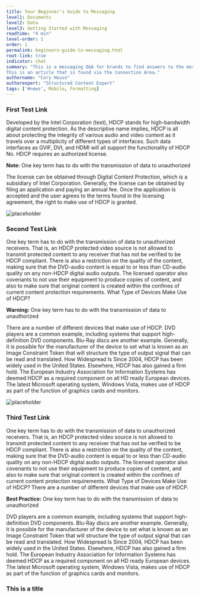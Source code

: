 ```yaml
---
title: Your Beginner's Guide to Messaging
level1: Documents
level2: Data
level3: Getting Started with Messaging
readtime: "4 min"
level-order: 1
order: 1
permalink: beginners-guide-to-messaging.html
root-link: true
indicator: chat
summary: "This is a messaging Q&A for brands to find answers to the most common questions about messaging.
This is an article that is found via the Connection Area."
authorname: "Cory House"
authorexpert: "Structured Content Expert"
tags: ['#news', Mobile, Formatting]
---
```

### First Test Link

Developed by the Intel Corporation (test), HDCP stands for high-bandwidth digital content protection. As the descriptive name implies, HDCP is all about protecting the integrity of various audio and video content as it travels over a multiplicity of different types of interfaces. Such data interfaces as GVIF, DVI, and HDMI will all support the functionality of HDCP No. HDCP requires an authorized license.

<div class="note"><b>Note:</b> One key term has to do with the transmission of data to unauthorized</div>

The license can be obtained through Digital Content Protection, which is a subsidiary of Intel Corporation. Generally, the license can be obtained by filing an application and paying an annual fee. Once the application is accepted and the user agrees to the terms found in the licensing agreement, the right to make use of HDCP is granted.

![placeholder](img/placeholder.png)

### Second Test Link

One key term has to do with the transmission of data to unauthorized receivers. That is, an HDCP protected video source is not allowed to transmit protected content to any receiver that has not be verified to be HDCP compliant. There is also a restriction on the quality of the content, making sure that the DVD-audio content is equal to or less than CD-audio quality on any non-HDCP digital audio outputs. The licensed operator also covenants to not use their equipment to produce copies of content, and also to make sure that original content is created within the confines of current content protection requirements. What Type of Devices Make Use of HDCP?

<div class="warning"><b>Warning:</b> One key term has to do with the transmission of data to unauthorized</div>

There are a number of different devices that make use of HDCP. DVD players are a common example, including systems that support high-definition DVD components. Blu-Ray discs are another example. Generally, it is possible for the manufacturer of the device to set what is known as an Image Constraint Token that will structure the type of output signal that can be read and translated. How Widespread Is
Since 2004, HDCP has been widely used in the United States. Elsewhere, HDCP has also gained a firm hold. The European Industry Association for Information Systems has deemed HDCP as a required component on all HD ready European devices. The latest Microsoft operating system, Windows Vista, makes use of HDCP as part of the function of graphics cards and monitors.

![placeholder](img/placeholder.png)

### Third Test Link

One key term has to do with the transmission of data to unauthorized receivers. That is, an HDCP protected video source is not allowed to transmit protected content to any receiver that has not be verified to be HDCP compliant. There is also a restriction on the quality of the content, making sure that the DVD-audio content is equal to or less than CD-audio quality on any non-HDCP digital audio outputs. The licensed operator also covenants to not use their equipment to produce copies of content, and also to make sure that original content is created within the confines of current content protection requirements. What Type of Devices Make Use of HDCP?
There are a number of different devices that make use of HDCP.

<div class="bestpractice"><b>Best Practice:</b> One key term has to do with the transmission of data to unauthorized</div>

DVD players are a common example, including systems that support high-definition DVD components. Blu-Ray discs are another example. Generally, it is possible for the manufacturer of the device to set what is known as an Image Constraint Token that will structure the type of output signal that can be read and translated. How Widespread Is
Since 2004, HDCP has been widely used in the United States. Elsewhere, HDCP has also gained a firm hold. The European Industry Association for Information Systems has deemed HDCP as a required component on all HD ready European devices. The latest Microsoft operating system, Windows Vista, makes use of HDCP as part of the function of graphics cards and monitors.

### This is a title
